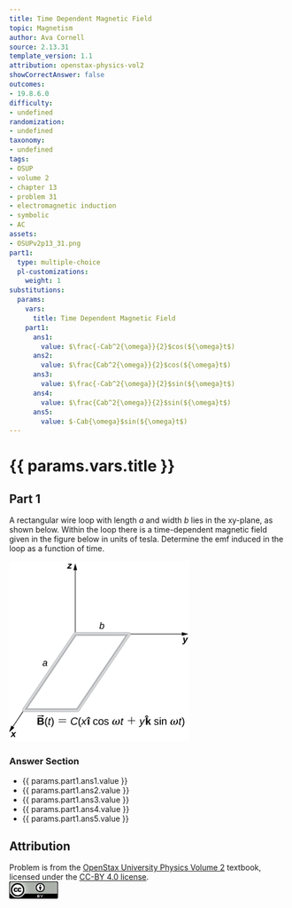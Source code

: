 ```yaml
---
title: Time Dependent Magnetic Field
topic: Magnetism
author: Ava Cornell
source: 2.13.31
template_version: 1.1
attribution: openstax-physics-vol2
showCorrectAnswer: false
outcomes:
- 19.8.6.0
difficulty:
- undefined
randomization:
- undefined
taxonomy:
- undefined
tags:
- OSUP
- volume 2
- chapter 13
- problem 31
- electromagnetic induction
- symbolic
- AC
assets:
- OSUPv2p13_31.png
part1:
  type: multiple-choice
  pl-customizations:
    weight: 1
substitutions:
  params:
    vars:
      title: Time Dependent Magnetic Field
    part1:
      ans1:
        value: $\frac{-Cab^2{\omega}}{2}$cos(${\omega}t$)
      ans2:
        value: $\frac{Cab^2{\omega}}{2}$cos(${\omega}t$)
      ans3:
        value: $\frac{-Cab^2{\omega}}{2}$sin(${\omega}t$)
      ans4:
        value: $\frac{Cab^2{\omega}}{2}$sin(${\omega}t$)
      ans5:
        value: $-Cab{\omega}$sin(${\omega}t$)
---
```

# {{ params.vars.title }}

## Part 1

A rectangular wire loop with length $a$ and width $b$ lies in the xy-plane, as shown below. Within the loop there is a time-dependent magnetic field given in the figure below in units of tesla. Determine the emf induced in the loop as a function of time.

<img src="OSUPv2p13_31.png">

### Answer Section

- {{ params.part1.ans1.value }}
- {{ params.part1.ans2.value }}
- {{ params.part1.ans3.value }}
- {{ params.part1.ans4.value }}
- {{ params.part1.ans5.value }}

## Attribution

Problem is from the [OpenStax University Physics Volume 2](https://openstax.org/details/books/university-physics-volume-2) textbook, licensed under the [CC-BY 4.0 license](https://creativecommons.org/licenses/by/4.0/).<br>![Image representing the Creative Commons 4.0 BY license.](https://raw.githubusercontent.com/firasm/bits/master/by.png)